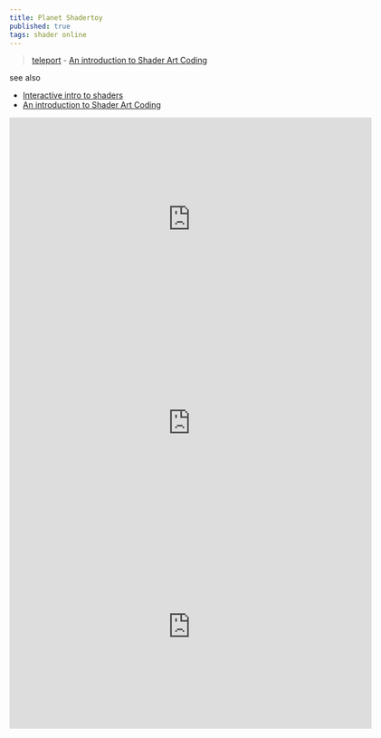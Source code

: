 ```yaml
---
title: Planet Shadertoy
published: true
tags: shader online
---
```

> [teleport](https://www.shadertoy.com/view/4tjGRh) - [An introduction to Shader Art Coding](https://www.youtube.com/watch?v=f4s1h2YETNY)

see also
- [Interactive intro to shaders](https://news.ycombinator.com/item?id=38032288)
- [An introduction to Shader Art Coding](https://www.youtube.com/watch?v=f4s1h2YETNY)

<iframe width="640" height="360" frameborder="0" src="https://www.shadertoy.com/embed/4tjGRh?gui=true&t=10&paused=false&muted=false" allowfullscreen></iframe>


<iframe width="640" height="360" frameborder="0" src="https://www.shadertoy.com/embed/MdGfzh?gui=true&t=10&paused=true&muted=false" allowfullscreen></iframe>



<iframe width="640" height="360" frameborder="0" src="https://www.shadertoy.com/embed/XsX3RB?gui=true&t=10&paused=true&muted=false" allowfullscreen></iframe>
